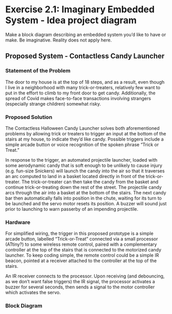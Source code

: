 # Exercise 2.1: Imaginary Embedded System - Idea project diagram

Make a block diagram describing an embedded system you’d like to have or make. Be
imaginative. Reality does not apply here.

## Proposed System - Contactless Candy Launcher
### Statement of the Problem
The door to my house is at the top of 18 steps, and as a result, even though I live in a neighborhood with many trick-or-treaters, relatively few want to put in the effort to climb to my front door to get candy. Additionally, the spread of Covid makes face-to-face transactions involving strangers (especially strange children) somewhat risky.

### Proposed Solution
The Contactless Halloween Candy Launcher solves both aforementioned problems by allowing trick or treaters to trigger an input at the bottom of the stairs at my house, to indicate they’d like candy. Possible triggers include a simple arcade button or voice recognition of the spoken phrase “Trick or Treat.”

In response to the trigger, an automated projectile launcher, loaded with some aerodynamic candy that is soft enough to be unlikely to cause injury (e.g. fun-size Snickers) will launch the candy into the air so that it traverses an arc computed to land in a basket located directly in front of the trick-or-treater. The trick-or-treater can then take the candy from the basket and continue trick-or-treating down the rest of the street.  The projectile candy arcs through the air into a basket at the bottom of the stairs. The next candy bar then automatically falls into position in the chute, waiting for its turn to be launched and the servo motor resets its position. A buzzer will sound just prior to launching to warn passerby of an impending projectile.

### Hardware
For simplified wiring, the trigger in this proposed prototype is a simple arcade button, labelled “Trick-or-Treat” connected via a small processor (ATtiny?) to some wireless remote control, paired with a complementary controller at the top of the stairs that is connected to the motorized candy launcher. To keep coding simple, the remote control could be a simple IR beacon, pointed at a receiver attached to the controller at the top of the stairs.

An IR receiver connects to the processor. Upon receiving (and debouncing, as we don’t want false triggers) the IR signal, the processor activates a buzzer for several seconds,  then sends a signal to the motor controller which activates the servo.

### Block Diagram



